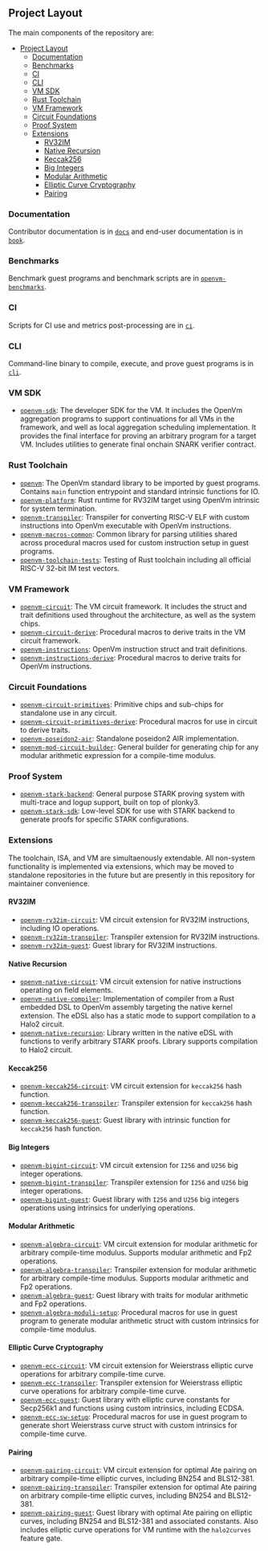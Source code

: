 ## Project Layout

The main components of the repository are:

- [Project Layout](#project-layout)
  - [Documentation](#documentation)
  - [Benchmarks](#benchmarks)
  - [CI](#ci)
  - [CLI](#cli)
  - [VM SDK](#vm-sdk)
  - [Rust Toolchain](#rust-toolchain)
  - [VM Framework](#vm-framework)
  - [Circuit Foundations](#circuit-foundations)
  - [Proof System](#proof-system)
  - [Extensions](#extensions)
    - [RV32IM](#rv32im)
    - [Native Recursion](#native-recursion)
    - [Keccak256](#keccak256)
    - [Big Integers](#big-integers)
    - [Modular Arithmetic](#modular-arithmetic)
    - [Elliptic Curve Cryptography](#elliptic-curve-cryptography)
    - [Pairing](#pairing)

### Documentation

Contributor documentation is in [`docs`](../../docs) and end-user documentation is in [`book`](../../book).

### Benchmarks

Benchmark guest programs and benchmark scripts are in [`openvm-benchmarks`](../../benchmarks).

### CI

Scripts for CI use and metrics post-processing are in [`ci`](../../ci).

### CLI

Command-line binary to compile, execute, and prove guest programs is in [`cli`](../../crates/cli).

### VM SDK

- [`openvm-sdk`](../../crates/openvm-sdk): The developer SDK for the VM. It includes the OpenVm aggregation programs to support continuations for all VMs in the framework, and well as local aggregation scheduling implementation. It provides the final interface for proving an arbitrary program for a target VM. Includes utilities to generate final onchain SNARK verifier contract.

### Rust Toolchain

- [`openvm`](../../crates/toolchain/openvm): The OpenVm standard library to be imported by guest programs. Contains `main` function entrypoint and standard intrinsic functions for IO.
- [`openvm-platform`](../../crates/toolchain/platform): Rust runtime for RV32IM target using OpenVm intrinsic for system termination.
- [`openvm-transpiler`](../../crates/toolchain/transpiler): Transpiler for converting RISC-V ELF with custom instructions into OpenVm executable with OpenVm instructions.
- [`openvm-macros-common`](../../crates/toolchain/macros): Common library for parsing utilities shared across procedural macros used for custom instruction setup in guest programs.
- [`openvm-toolchain-tests`](../../crates/toolchain/tests): Testing of Rust toolchain including all official RISC-V 32-bit IM test vectors.

### VM Framework

- [`openvm-circuit`](../../crates/vm): The VM circuit framework. It includes the struct and trait definitions used throughout the architecture, as well as the system chips.
- [`openvm-circuit-derive`](../../crates/vm/derive): Procedural macros to derive traits in the VM circuit framework.
- [`openvm-instructions`](../../crates/toolchain/instructions): OpenVm instruction struct and trait definitions.
- [`openvm-instructions-derive`](../../crates/toolchain/instructions/derive): Procedural macros to derive traits for OpenVm instructions.

### Circuit Foundations

- [`openvm-circuit-primitives`](../../crates/circuits/primitives): Primitive chips and sub-chips for standalone use in any circuit.
- [`openvm-circuit-primitives-derive`](../../crates/circuits/derive): Procedural macros for use in circuit to derive traits.
- [`openvm-poseidon2-air`](../../crates/circuits/poseidon2-air): Standalone poseidon2 AIR implementation.
- [`openvm-mod-circuit-builder`](../../crates/circuits/mod-builder): General builder for generating chip for any modular arithmetic expression for a compile-time modulus.

### Proof System

- [`openvm-stark-backend`](../../crates/stark-backend): General purpose STARK proving system with multi-trace and logup support, built on top of plonky3.
- [`openvm-stark-sdk`](../../crates/stark-sdk): Low-level SDK for use with STARK backend to generate proofs for specific STARK configurations.

### Extensions

The toolchain, ISA, and VM are simultaenously extendable. All non-system functionality is implemented via extensions, which may be moved to standalone repositories in the future but are presently in this repository for maintainer convenience.

#### RV32IM

- [`openvm-rv32im-circuit`](../../extensions/rv32im/circuit): VM circuit extension for RV32IM instructions, including IO operations.
- [`openvm-rv32im-transpiler`](../../extensions/rv32im/transpiler): Transpiler extension for RV32IM instructions.
- [`openvm-rv32im-guest`](../../extensions/rv32im/guest): Guest library for RV32IM instructions.

#### Native Recursion

- [`openvm-native-circuit`](../../extensions/native/circuit/): VM circuit extension for native instructions operating on field elements.
- [`openvm-native-compiler`](../../extensions/native/compiler/): Implementation of compiler from a Rust embedded DSL to OpenVm assembly targeting the native kernel extension. The eDSL also has a static mode to support compilation to a Halo2 circuit.
- [`openvm-native-recursion`](../../extensions/native/recursion): Library written in the native eDSL with functions to verify arbitrary STARK proofs. Library supports compilation to Halo2 circuit.

#### Keccak256

- [`openvm-keccak256-circuit`](../../extensions/keccak256/circuit): VM circuit extension for `keccak256` hash function.
- [`openvm-keccak256-transpiler`](../../extensions/keccak256/transpiler): Transpiler extension for `keccak256` hash function.
- [`openvm-keccak256-guest`](../../extensions/keccak256/guest): Guest library with intrinsic function for `keccak256` hash function.

#### Big Integers

- [`openvm-bigint-circuit`](../../extensions/bigint/circuit): VM circuit extension for `I256` and `U256` big integer operations.
- [`openvm-bigint-transpiler`](../../extensions/bigint/transpiler): Transpiler extension for `I256` and `U256` big integer operations.
- [`openvm-bigint-guest`](../../extensions/bigint/guest): Guest library with `I256` and `U256` big integers operations using intrinsics for underlying operations.

#### Modular Arithmetic

- [`openvm-algebra-circuit`](../../extensions/algebra/circuit): VM circuit extension for modular arithmetic for arbitrary compile-time modulus. Supports modular arithmetic and Fp2 operations.
- [`openvm-algebra-transpiler`](../../extensions/algebra/transpiler): Transpiler extension for modular arithmetic for arbitrary compile-time modulus. Supports modular arithmetic and Fp2 operations.
- [`openvm-algebra-guest`](../../extensions/algebra/guest): Guest library with traits for modular arithmetic and Fp2 operations.
- [`openvm-algebra-moduli-setup`](../../extensions/algebra/moduli-setup): Procedural macros for use in guest program to generate modular arithmetic struct with custom intrinsics for compile-time modulus.

#### Elliptic Curve Cryptography

- [`openvm-ecc-circuit`](../../extensions/ecc/circuit): VM circuit extension for Weierstrass elliptic curve operations for arbitrary compile-time curve.
- [`openvm-ecc-transpiler`](../../extensions/ecc/transpiler): Transpiler extension for Weierstrass elliptic curve operations for arbitrary compile-time curve.
- [`openvm-ecc-guest`](../../extensions/ecc/guest): Guest library with elliptic curve constants for Secp256k1 and functions using custom intrinsics, including ECDSA.
- [`openvm-ecc-sw-setup`](../../extensions/ecc/sw-setup): Procedural macros for use in guest program to generate short Weierstrass curve struct with custom intrinsics for compile-time curve.

#### Pairing

- [`openvm-pairing-circuit`](../../extensions/pairing/circuit): VM circuit extension for optimal Ate pairing on arbitrary compile-time elliptic curves, including BN254 and BLS12-381.
- [`openvm-pairing-transpiler`](../../extensions/pairing/transpiler): Transpiler extension for optimal Ate pairing on arbitrary compile-time elliptic curves, including BN254 and BLS12-381.
- [`openvm-pairing-guest`](../../extensions/pairing/guest): Guest library with optimal Ate pairing on elliptic curves, including BN254 and BLS12-381 and associated constants. Also includes elliptic curve operations for VM runtime with the `halo2curves` feature gate.
